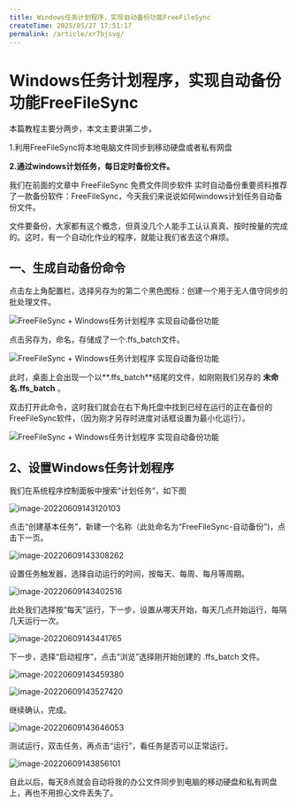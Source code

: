 ```yaml
---
title: Windows任务计划程序，实现自动备份功能FreeFileSync
createTime: 2025/05/27 17:51:17
permalink: /article/xr7bjsvg/
---
```



# Windows任务计划程序，实现自动备份功能FreeFileSync

本篇教程主要分两步，本文主要讲第二步。

1.利用FreeFileSync将本地电脑文件同步到移动硬盘或者私有网盘

**2.通过windows计划任务，每日定时备份文件。**

我们在前面的文章中 FreeFileSync 免费文件同步软件 实时自动备份重要资料推荐了一款备份软件：FreeFileSync，今天我们来说说如何windows计划任务自动备份文件。

文件要备份，大家都有这个概念，但真没几个人能手工认认真真、按时按量的完成的。这时，有一个自动化作业的程序，就能让我们省去这个麻烦。

## 一、生成自动备份命令

点击左上角配置栏，选择另存为的第二个黑色图标：创建一个用于无人值守同步的批处理文件。

![FreeFileSync + Windows任务计划程序 实现自动备份功能](https://imgoss.xgss.net/picgo/201810271626_340.png?aliyun)

点击另存为，命名，存储成了一个.ffs_batch文件。

![FreeFileSync + Windows任务计划程序 实现自动备份功能](https://imgoss.xgss.net/picgo/201810271628_374.png?aliyun)

此时，桌面上会出现一个以**.ffs_batch**结尾的文件，如刚刚我们另存的 **未命名.ffs_batch** 。

双击打开此命令，这时我们就会在右下角托盘中找到已经在运行的正在备份的FreeFileSync软件，（因为刚才另存时进度对话框设置为最小化运行）。

![FreeFileSync + Windows任务计划程序 实现自动备份功能](https://imgoss.xgss.net/picgo/201810271633_546.png?aliyun)

## 2、设置Windows任务计划程序

我们在系统程序控制面板中搜索“计划任务“，如下图

![image-20220609143120103](https://imgoss.xgss.net/picgo/image-20220609143120103.png?aliyun)

点击“创建基本任务”，新建一个名称（此处命名为“FreeFileSync-自动备份”)，点击下一页。

![image-20220609143308262](https://imgoss.xgss.net/picgo/image-20220609143308262.png?aliyun)

设置任务触发器，选择自动运行的时间，按每天、每周、每月等周期。

![image-20220609143402516](https://imgoss.xgss.net/picgo/image-20220609143402516.png?aliyun)

此处我们选择按“每天”运行，下一步，设置从哪天开始，每天几点开始运行，每隔几天运行一次。

![image-20220609143441765](https://imgoss.xgss.net/picgo/image-20220609143441765.png?aliyun)



下一步，选择“启动程序”，点击“浏览”选择刚开始创建的 .ffs_batch 文件。

![image-20220609143459380](https://imgoss.xgss.net/picgo/image-20220609143459380.png?aliyun)



![image-20220609143527420](https://imgoss.xgss.net/picgo/image-20220609143527420.png?aliyun)

继续确认，完成。

![image-20220609143646053](https://imgoss.xgss.net/picgo/image-20220609143646053.png?aliyun)

测试运行，双击任务，再点击“运行”，看任务是否可以正常运行。

![image-20220609143856101](https://imgoss.xgss.net/picgo/image-20220609143856101.png?aliyun)



自此以后，每天8点就会自动将我的办公文件同步到电脑的移动硬盘和私有网盘上，再也不用担心文件丢失了。

